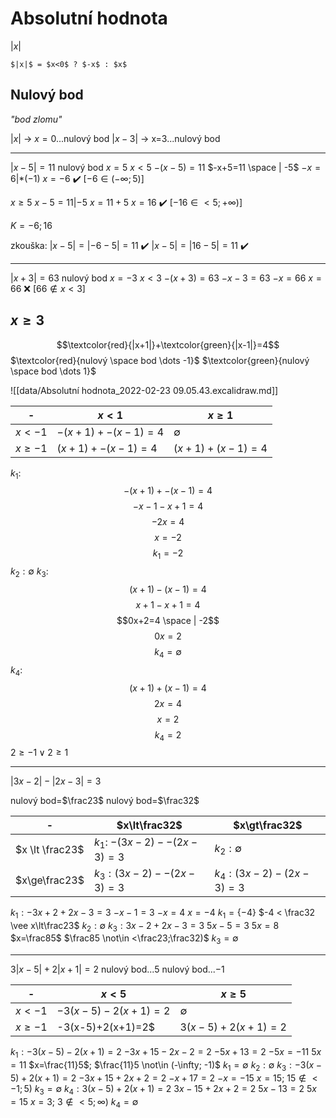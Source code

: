 # Absolutní hodnota
$|x|$
```ad-sentence
$|x|$ = $x<0$ ? $-x$ : $x$
```
## Nulový bod
*"bod zlomu"*

$|x|$ -> $x=0$...nulový bod
$|x-3|$ -> x=3...nulový bod

---

$|x-5|=11$  nulový bod $x=5$
$x<5$
$-(x-5)=11$
$-x+5=11 \space | -5$
$-x=6 | *(-1)$
$x=-6$ ✔️ $[-6\in(-\infty;5)]$ 

$x \geq 5$
$x-5=11 | -5$
$x=11+5$
$x=16$ ✔️ $[-16\in<5;+\infty)]$

$K={-6;16}$

zkouška:
$|x-5|=|-6-5|=11$ ✔️
$|x-5|=|16-5|=11$ ✔️

---

$|x+3|=63$  nulový bod $x = -3$
$x<3$
$-(x+3)=63$
$-x-3=63$
$-x=66$
$x=66$ ❌ $[66\not\in x<3]$

$x \geq 3$
---
$$\textcolor{red}{|x+1|}+\textcolor{green}{|x-1|}=4$$
$\textcolor{red}{nulový \space bod \dots -1}$          $\textcolor{green}{nulový \space bod \dots 1}$

![[data/Absolutní hodnota_2022-02-23 09.05.43.excalidraw.md]]

| -     | $x \lt 1$           | $x\ge1$          |
| ----- | --------------- | ------------- |
| $x\lt-1$  | $-(x+1)+-(x-1)=4$ | $\emptyset$             |
| $x\ge-1$ | $(x+1)+-(x-1)=4$  | $(x+1)+(x-1)=4$ |

$k_1$:
$$-(x+1)+-(x-1)=4$$
$$-x-1-x+1=4$$
$$-2x=4$$
$$x=-2$$
$$k_1=-2$$
$k_2: \emptyset$
$k_3$:
$$(x+1)-(x-1)=4$$
$$x+1-x+1=4$$
$$0x+2=4 \space | -2$$
$$0x=2$$
$$k_4 = \emptyset$$
$k_4$:
$$(x+1)+(x-1)=4$$
$$2x=4$$
$$x=2$$
$$k_4 = 2$$
$2 \ge -1 \vee 2\ge 1$

---
$|3x-2|-|2x-3|=3$

nulový bod=$\frac23$ nulový bod=$\frac32$

| -               | $x\lt\frac32$               | $x\gt\frac32$          |
| --------------- | --------------------------- | ---------------------- |
| $x \lt \frac23$ | $k_1$: $-(3x-2)- -(2x-3)=3$ | $k_2: \emptyset$       |
| $x\ge\frac23$    | $k_3: (3x-2)- -(2x-3)=3$    | $k_4: (3x-2)-(2x-3)=3$ |

$k_1: -3x+2+2x-3=3$
$-x-1=3$
$-x=4$
$x=-4$
$k_1=\{-4\}$
$-4 < \frac32 \vee x\lt\frac23$
$k_2: \emptyset$
$k_3: 3x-2+2x-3=3$
$5x-5=3$
$5x=8$
$x=\frac85$
$\frac85 \not\in <\frac23;\frac32)$
$k_3 = \emptyset$


---

$3|x-5|+2|x+1|=2$
nulový bod...$5$ nulový bod...$-1$

| -        | $x<5$              | $x \ge 5$         |
| -------- | ------------------ | ----------------- |
| $x<-1$   | $-3(x-5)-2(x+1)=2$ | $\emptyset$       |
| $x\ge-1$ | -3(x-5)+2(x+1)=2$  | $3(x-5)+2(x+1)=2$ |

$k_1: -3(x-5)-2(x+1)=2$
$-3x+15-2x-2=2$
$-5x+13=2$
$-5x=-11$
$5x=11$
$x=\frac{11}5$; $\frac{11}5 \not\in (-\infty; -1)$
$k_1=\emptyset$
$k_2: \emptyset$
$k_3: -3(x-5)+2(x+1)=2$
$-3x+15+2x+2=2$
$-x+17=2$
$-x=-15$
$x=15$; $15\not\in <-1; 5)$
$k_3 = \emptyset$
$k_4: 3(x-5)+2(x+1)=2$
$3x-15+2x+2=2$
$5x-13=2$
$5x=15$
$x=3$; $3\not\in <5; \infty)$
$k_4=\emptyset$
